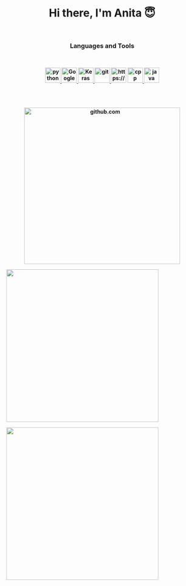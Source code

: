 <p>
<h1 align="center"><b>Hi there, I'm Anita 😇</h1>
</p>



<br />
<p>
<h3 align="center"> Languages and Tools</h3>
</p>
<br />
<p align="center">
  <a href="https://www.python.org/" target="_blank"> <img
      src="https://raw.githubusercontent.com/jmnote/z-icons/master/svg/python.svg" alt="python" width="40"
      height="40" /> </a>
  <a href="https://colab.research.google.com " target="_blank"> <img
      src="https://upload.wikimedia.org/wikipedia/commons/d/d0/Google_Colaboratory_SVG_Logo.svg"
      alt="Google Colaboratory" width="40" height="40" /> </a>
  <a href="https://keras.io/" target="_blank"> <img
      src="https://upload.wikimedia.org/wikipedia/commons/a/ae/Keras_logo.svg" alt="Keras" width="40" height="40" />
  </a>
  <a href="https://www.github.com" target="_blank"> <img
      src="https://raw.githubusercontent.com/jmnote/z-icons/master/svg/git.svg" alt="git" width="40" height="40" /> </a>
  <img alt="https://www.github.com" width="40px"
    src="https://docs.google.com/uc?export=download&id=1fkb6h66GdyddiOlDGXZecngQQoFs9yV0" />
  <a href="https://cppreference.com/" target="_blank"> <img
      src="https://raw.githubusercontent.com/jmnote/z-icons/master/svg/cpp.svg" alt="cpp" width="40" height="40" /> </a>
  <a href="https://www.java.com/" target="_blank"> <img
      src="https://raw.githubusercontent.com/jmnote/z-icons/master/svg/java.svg" alt="java" width="40" height="40" />
  </a>
</p>
<br />





<br />
<p align="center">
  
  
  <picture>
  <source media="(prefers-color-scheme: dark)" srcset="https://github-readme-stats.vercel.app/api?username=AnitaKamani&theme=radical&show_icons=true" width="410" >
  <img alt="github.com" src="https://github-readme-stats.vercel.app/api?username=AnitaKamani&theme=swift&show_icons=true" width="410" >
</picture>
  
  
  
  
<!--   <img src=""
    width="410" /> -->
 
  
  <img src="https://github-readme-stats.vercel.app/api/top-langs/?username=AnitaKamani&layout=compact&theme=radical"
    width="400" />


<!--   <img src="" width="410" /> -->
  <img src="https://github-readme-stats.vercel.app/api/top-langs/?username=AnitaKamani&layout=compact&theme=swift"
    width="400" />

</p>


